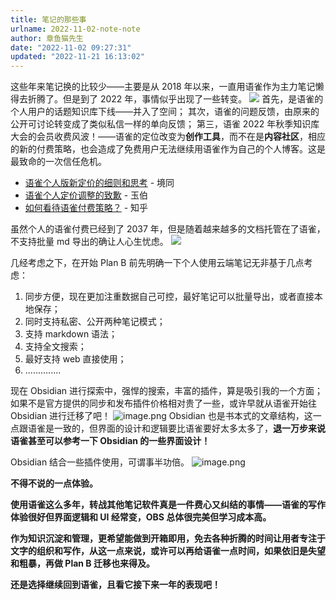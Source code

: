 ```yaml
---
title: 笔记的那些事
urlname: 2022-11-02-note-note
author: 章鱼猫先生
date: "2022-11-02 09:27:31"
updated: "2022-11-21 16:13:02"
---
```


这些年来笔记换的比较少——主要是从 2018 年以来，一直用语雀作为主力笔记懒得去折腾了。但是到了 2022 年，事情似乎出现了一些转变。
![](https://1.bp.blogspot.com/-sP6euyqs1pc/XUMAy04i4gI/AAAAAAAGpAM/MThDM11XjO8B3WoScwLaGsvnz_uVhaN-QCLcBGAs/s1600/StockSnap_TBJ9OPDGMK%2B%255B2%255D.jpg#from=url&id=Xwf5S&originHeight=903&originWidth=1600&originalType=binary&ratio=1&rotation=0&showTitle=false&status=done&style=none&title=)
首先，是语雀的个人用户的话题知识库下线——并入了空间；
其次，语雀的问题反馈，由原来的公开可讨论转变成了类似私信一样的单向反馈；
第三，语雀 2022 年秋季知识库大会的会员收费风波！——语雀的定位改变为**创作工具**，而不在是**内容社区**，相应的新的付费策略，也会造成了免费用户无法继续用语雀作为自己的个人博客。这是最致命的一次信任危机。

- [语雀个人版新定价的细则和思考](https://www.yuque.com/docs/share/26348e63-d6f2-464c-889c-2af952f1144d) - 境同
- [语雀个人定价调整的致歉](https://www.yuque.com/yubo/morning/thinking-of-yuque-price) - 玉伯
- [如何看待语雀付费策略？](https://www.zhihu.com/question/562238887) - 知乎

虽然个人的语雀付费已经到了 2037 年，但是随着越来越多的文档托管在了语雀，不支持批量 md 导出的确让人心生忧虑。
![](https://shub-1251708715.cos.ap-guangzhou.myqcloud.com/elog-notebook-img/FmTgoSK6IXHA4fWaCxC0WVjS7dpU.png)

几经考虑之下，在开始 Plan B 前先明确一下个人使用云端笔记无非基于几点考虑：

1. 同步方便，现在更加注重数据自己可控，最好笔记可以批量导出，或者直接本地保存；
2. 同时支持私密、公开两种笔记模式；
3. 支持 markdown 语法；
4. 支持全文搜索；
5. 最好支持 web 直接使用；
6. ..............

现在 Obsidian 进行探索中，强悍的搜索，丰富的插件，算是吸引我的一个方面；如果不是官方提供的同步和发布插件价格相对贵了一些，或许早就从语雀开始往 Obsidian 进行迁移了吧！
![image.png](https://shub-1251708715.cos.ap-guangzhou.myqcloud.com/elog-notebook-img/Fn-sssMzVTYiuY-A7jth6NzAZGqH.png)
Obsidian 也是书本式的文章结构，这一点跟语雀是一致的，但界面的设计和逻辑要比语雀要好太多太多了，**退一万步来说语雀甚至可以参考一下 Obsidian 的一些界面设计！**

Obsidian 结合一些插件使用，可谓事半功倍。
![image.png](https://shub-1251708715.cos.ap-guangzhou.myqcloud.com/elog-notebook-img/FhZ4GJBNWpfihTd4KUimGAzE0I1w.png)

**不得不说的一点体验。**

**使用语雀这么多年，转战其他笔记软件真是一件费心又纠结的事情——语雀的写作体验很好但界面逻辑和 UI 经常变，OBS 总体很完美但学习成本高。**

**作为知识沉淀和管理，更希望能做到开箱即用，免去各种折腾的时间让用者专注于文字的组织和写作，从这一点来说，或许可以再给语雀一点时间，如果依旧是失望和粗暴，再做 Plan B 迁移也来得及。**

**还是选择继续回到语雀，且看它接下来一年的表现吧！**
